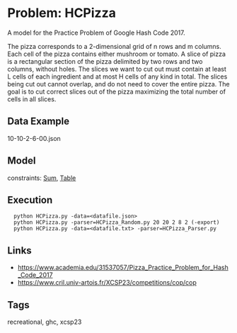 # Problem: HCPizza

A model for the Practice Problem of Google Hash Code 2017.

The pizza corresponds to a 2-dimensional grid of n rows and m columns.
Each cell of the pizza contains either mushroom or tomato.
A slice of pizza is a rectangular section of the pizza delimited by two rows and two columns, without holes.
The slices we want to cut out must contain at least L cells of each ingredient
and at most H cells of any kind in total.
The slices being cut out cannot overlap, and do not need to cover the entire pizza.
The goal is to cut correct slices out of the pizza maximizing the total number of cells in all slices.

## Data Example
  10-10-2-6-00.json

## Model
  constraints: [Sum](https://pycsp.org/documentation/constraints/Sum), [Table](https://pycsp.org/documentation/constraints/Table)

## Execution
```
  python HCPizza.py -data=<datafile.json>
  python HCPizza.py -parser=HCPizza_Random.py 20 20 2 8 2 (-export)
  python HCPizza.py -data=<datafile.txt> -parser=HCPizza_Parser.py
```

## Links
  - https://www.academia.edu/31537057/Pizza_Practice_Problem_for_Hash_Code_2017
  - https://www.cril.univ-artois.fr/XCSP23/competitions/cop/cop

## Tags
  recreational, ghc, xcsp23

